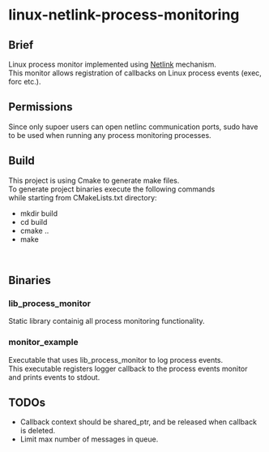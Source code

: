 # linux-netlink-process-monitoring

## Brief
Linux process monitor implemented using [Netlink](http://man7.org/linux/man-pages/man7/netlink.7.html) mechanism.</br> 
This monitor allows registration of callbacks on Linux process events (exec, forc etc.).</br> 


## Permissions

Since only supoer users can open netlinc communication ports, sudo have </br>
to be used when running any process monitoring processes.


## Build

This project is using Cmake to generate make files.</br> 
To generate project binaries execute the following commands </br>
while starting from CMakeLists.txt directory:  </br>
* mkdir build 
* cd build 
* cmake ..
* make

</br>


## Binaries

### lib_process_monitor

Static library containig all process monitoring functionality. </br>

### monitor_example

Executable that uses lib_process_monitor to log process events. </br>
This executable registers logger callback to the process events monitor</br>
and prints events to stdout.

## TODOs

* Callback context should be shared_ptr, and be released when callback is deleted.
* Limit max number of messages in queue.
